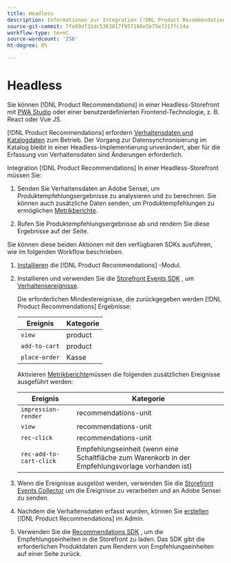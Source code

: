 ```yaml
---
title: Headless
description: Informationen zur Integration [!DNL Product Recommendations] in einer Headless-Storefront.
source-git-commit: 7fe89df32dc5363817f957180e5b75e7217fc14a
workflow-type: tm+mt
source-wordcount: '256'
ht-degree: 0%

---
```


# Headless

Sie können [!DNL Product Recommendations] in einer Headless-Storefront mit [PWA Studio](https://developer.adobe.com/commerce/pwa-studio/) oder einer benutzerdefinierten Frontend-Technologie, z. B. React oder Vue JS.

[!DNL Product Recommendations] erfordern [Verhaltensdaten und Katalogdaten](https://devdocs.magento.com/recommendations/product-recs.html#typesofdata) zum Betrieb. Der Vorgang zur Datensynchronisierung im Katalog bleibt in einer Headless-Implementierung unverändert, aber für die Erfassung von Verhaltensdaten sind Änderungen erforderlich.

Integration [!DNL Product Recommendations] In einer Headless-Storefront müssen Sie:

1. Senden Sie Verhaltensdaten an Adobe Sensei, um Produktempfehlungsergebnisse zu analysieren und zu berechnen. Sie können auch zusätzliche Daten senden, um Produktempfehlungen zu ermöglichen [Metrikberichte](workspace.md).

1. Rufen Sie Produktempfehlungsergebnisse ab und rendern Sie diese Ergebnisse auf der Seite.

Sie können diese beiden Aktionen mit den verfügbaren SDKs ausführen, wie im folgenden Workflow beschrieben.

1. [Installieren](install-configure.md) die [!DNL Product Recommendations] -Modul.

1. Installieren und verwenden Sie die [Storefront Events SDK](https://devdocs.magento.com/shared-services/storefront-events-sdk.html) , um [Verhaltensereignisse](https://devdocs.magento.com/recommendations/events.html).

   Die erforderlichen Mindestereignisse, die zurückgegeben werden [!DNL Product Recommendations] Ergebnisse:

   | Ereignis | Kategorie |
   |--- | ---|
   | `view` | product |
   | `add-to-cart` | product |
   | `place-order` | Kasse |

   Aktivieren [Metrikberichte](workspace.md)müssen die folgenden zusätzlichen Ereignisse ausgeführt werden:

   | Ereignis | Kategorie |
   |--- | ---|
   | `impression-render` | recommendations-unit |
   | `view` | recommendations-unit |
   | `rec-click` | recommendations-unit |
   | `rec-add-to-cart-click` | Empfehlungseinheit (wenn eine Schaltfläche zum Warenkorb in der Empfehlungsvorlage vorhanden ist) |

1. Wenn die Ereignisse ausgelöst werden, verwenden Sie die [Storefront Events Collector](https://devdocs.magento.com/shared-services/storefront-event-collector.html) um die Ereignisse zu verarbeiten und an Adobe Sensei zu senden.

1. Nachdem die Verhaltensdaten erfasst wurden, können Sie [erstellen](create.md) [!DNL Product Recommendations] im Admin.

1. Verwenden Sie die [Recommendations SDK](https://devdocs.magento.com/recommendations/recs-api.html) , um die Empfehlungseinheiten in die Storefront zu laden. Das SDK gibt die erforderlichen Produktdaten zum Rendern von Empfehlungseinheiten auf einer Seite zurück.
